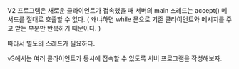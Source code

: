 V2 프로그램은 새로운 클라이언트가 접속했을 때 서버의 main 스레드는 accept() 메서드를 절대로 호출할 수 없다. ( 왜냐하면 while 문으로 기존 클라이언트와 메시지를 주고 받는 부분만 반복하기 때문이다. )

따라서 별도의 스레드가 필요하다.

v3에서는 여러 클라이언트가 동시에 접속할 수 있도록 서버 프로그램을 작성해보자.
